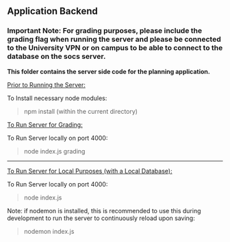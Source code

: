 ## Application Backend

### Important Note: For grading purposes, please include the grading flag when running the server and please be connected to the University VPN or on campus to be able to connect to the database on the socs server.

**This folder contains the server side code for the planning application.**

<ins> Prior to Running the Server: </ins>

To Install necessary node modules:
> npm install (within the current directory)

<ins>To Run Server for Grading:</ins> 

To Run Server locally on port 4000:
> node index.js grading

<hr>

<ins>To Run Server for Local Purposes (with a Local Database):</ins>

To Run Server locally on port 4000:
> node index.js

Note: if nodemon is installed, this is recommended to use this during 
development to run the server to continuously reload upon saving:
>nodemon index.js
